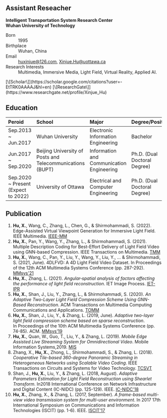 ## Assistant Reseacher
 **Intelligent Transportation System Research Center** <br>
 **Wuhan University of Technology** <br>

<dl>
<dt>Born</dt>
<dd>1995</dd>
<dt>Birthplace</dt>
<dd>Wuhan, China</dd>
<dt>Email</dt>
<dd><a href="mailto:huxinjue@126.com">huxinjue@126.com</a>, <a href="mailto:xinjue.hu@uottawa.ca">Xinjue.Hu@uottawa.ca</a></dd>
<dt>Research Interests</dt>
<dd>Multimedia, Immersive Media, Light Field, Virtual Reality, Applied AI.</dd>
</dl>
[\[Scholar\]](https://scholar.google.com/citations?user=-EtTRK0AAAAJ&hl=en)  [\[ResearchGate\]](https://www.researchgate.net/profile/Xinjue_Hu)

## Education

|       Peroid              |      School       | Major | Degree/Position | Supervisor |
|:--------------------------|:---------------------------|:--------------|:------------|:------------|
| Sep.2013 ~ Jun.2017 | Wuhan University  | Electronic Information Engineering | Bachelor | None |
| Jun.2017 ~ Sep.2020  | Beijing University of Posts and Telecommunications (BUPT) | Information and Communication Engineering  | Ph.D. (Dual Doctoral Degree)| Lin Zhang |
| Sep.2020 ~ Present (Expect to 2022)  | University of Ottawa | Electrical and Computer Engineering | Ph.D. (Dual Doctoral Degree) | Shervin Shirmohammadi |


## Publication
1.  **Hu, X.**, Wang, C., Zhang, L., Chen, G., & Shirmohammadi, S. (2022). Edge-Assisted Virtual Viewpoint Generation for Immersive Light Field. IEEE Multimedia. [IEEE-MM](https://ieeexplore.ieee.org/document/10002420)
2.  **Hu, X.**, Pan, Y., Wang, Y., Zhang, L., & Shirmohammadi, S. (2021). Multiple Description Coding for Best-Effort Delivery of Light Field Video using GNN-based Compression. IEEE Transactions on Multimedia. [TMM](https://ieeexplore.ieee.org/abstract/document/9625786)
3.  **Hu, X.**, Wang, C., Pan, Y., Liu, Y., Wang, Y., Liu, Y., ... & Shirmohammadi, S. (2021, June). 4DLFVD: A 4D Light Field Video Dataset. In Proceedings of the 12th ACM Multimedia Systems Conference (pp. 287-292). [MMsys'21](https://dl.acm.org/doi/abs/10.1145/3458305.3478450)
4.  **Hu, X.**, Zhang, L. (2021). _Angular‐spatial analysis of factors affecting the performance of light field reconstruction_. IET Image Process. [IET-IPR](https://ietresearch.onlinelibrary.wiley.com/doi/full/10.1049/ipr2.12203)
5.  **Hu, X.**, Shan, J., Liu, Y., Zhang, L., & Shirmohammadi, S. (2020). _An Adaptive Two-Layer Light Field Compression Scheme Using GNN-Based Reconstruction_. ACM Transactions on Multimedia Computing Communications and Applications. [TOMM](https://dl.acm.org/doi/10.1145/3395620?cid=81100662680)
6.  **Hu, X.**, Shan, J., Liu, Y., & Zhang, L. (2019, June). _Adaptive two-layer light field compression scheme based on sparse reconstruction_. In Proceedings of the 10th ACM Multimedia Systems Conference (pp. 74-85). ACM. [MMsys'19](https://dl.acm.org/doi/abs/10.1145/3304109.3306228)
7.  **Hu, X.**, Quan, W., Guo, T., Liu, Y., & Zhang, L. (2019). _Mobile Edge Assisted Live Streaming System for Omnidirectional Video_. Mobile Information Systems,2019. [MIS](https://www.hindawi.com/journals/misy/2019/8487372/)
8.  Zhang, X., **Hu, X.**, Zhong, L., Shirmohammadi, S., & Zhang, L. (2018). _Cooperative Tile-based 360-degree Panoramic Streaming in Heterogeneous Networks using Scalable Video Coding_. IEEE Transactions on Circuits and Systems for Video Technology. [TCSVT](https://ieeexplore.ieee.org/document/8576614/)
9.  Shan, J., **Hu, X.**, Liu, Y., & Zhang, L. (2018, August). _Adaptive Parameters Estimation for Light Field Reconstruction using Shearlet Transform_. In2018 International Conference on Network Infrastructure and Digital Content (IC-NIDC) (pp. 125-129). IEEE. [IC-NIDC'18](https://ieeexplore.ieee.org/abstract/document/8525651)
10.  **Hu, X.**, Zhang, X., & Zhang, L. (2017, September). _A frame-based multi-view video transmission system for multi-user environment_. In 2017 17th International Symposium on Communications and Information Technologies (ISCIT) (pp. 1-6). IEEE. [ISCIT'17](https://ieeexplore.ieee.org/abstract/document/8261184)
